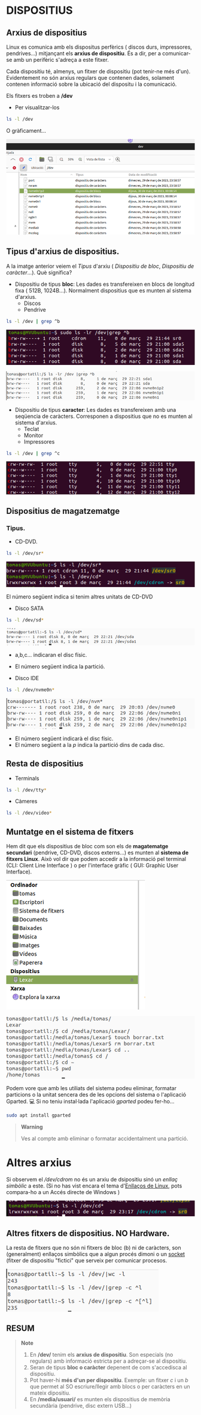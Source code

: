 # DISPOSITIUS
## Arxius de dispositius

Linux es comunica amb els dispositus perfèrics ( discos durs, impressores, pendrives...) mitjançant els **arxius de dispositiu**. 
És a dir, per a comunicar-se amb un perifèric s'adreça a este fitxer.

Cada dispositiu té, almenys, un fitxer de dispositiu (pot tenir-ne més d'un). Evidentement no són arxius regulars que contenen dades, solament contenen informació sobre la ubicació del dispositu i la comunicació.

Els fitxers es troben a **/dev**

* Per visualitzar-los

```bash
ls -l /dev
```
O gràficament...

![devgrafic](../png/DispositiusLinux/devgrafic.png)


## Tipus d'arxius de dispositius.

A la imatge anterior veiem el *Tipus* d'arxiu ( *Dispositiu de bloc*, *Dispositiu de caràcter*...). Què significa?

* Dispositiu de tipus **bloc**: Les dades es transfereixen en blocs de longitud fixa ( 512B, 1024B...). Normalment dispositius que es munten al sistema d'arxius.
  * Discos
  * Pendrive 

```bash
ls -l /dev | grep ^b
```

![Dispositius de bloc](../png/DispositiusLinux/lsdevb.png)

![Dispositius de bloc](../png/DispositiusLinux/lsdevb1.png)

* Dispositiu de tipus **caracter**: Les dades es transfereixen amb una seqüencia de caràcters. Corresponen a dispositius que no es munten al sistema d'arxius.
  * Teclat
  * Monitor
  * Impressores
 
```bash
ls -l /dev | grep ^c
```
![Didpositius de caracters](../png/DispositiusLinux/lsdevc.png)

## Dispositius de magatzematge

### Tipus.
* CD-DVD. 
```bash
ls -l /dev/sr*
```
![Dispositius CD-ROM](../png/DispositiusLinux/lsdevsr.png)

El número següent indica si tenim altres unitats de CD-DVD

* Disco SATA 
```bash
ls -l /dev/sd*
```
![Dispositius SATA](../png/DispositiusLinux/lsdevsd.png)

* a,b,c... indicaran el disc físic.
 * El número següent indica la partició.

* Disco IDE
```bash
ls -l /dev/nvme0n*
```
![Dispositius de bloc](../png/DispositiusLinux/lsdevnvm.png)

 * El número següent indicarà el disc físic.
 * El número següent a la *p* indica la partició dins de cada disc.
 
 
 ## Resta de dispositius
 
 * Terminals
 ```bash
 ls -l /dev/tty*
 ```
 * Càmeres
 ``` bash
 ls -l /dev/video*
 ```
 
## Muntatge en el sistema de fitxers

Hem dit que els dispositius de bloc com son els de **magatematge secundari** (pendrive, CD-DVD, discos externs...) es munten al **sistema de fitxers Linux**. Això vol dir que podem accedir a la informació pel terminal (CLI: Client Line Interface ) o per l'interface gràfic ( GUI: Graphic User Interface).

![cli pen](../png/DispositiusLinux/pen.png)

![gui pen](../png/DispositiusLinux/navegarpormedia.png)

Podem vore que amb les utiliats del sistema podeu eliminar, formatar particions o la unitat sencera des de les opcions del sistema o l'aplicació Gparted.
:computer:
Si no teniu instal·lada l'aplicació *gparted* podeu fer-ho...
```bash
sudo apt install gparted
```
> **Warning**
> 
> Ves al compte amb eliminar o formatar accidentalment una partició. 

# Altres arxius

 Si observem el */dev/cdrom* no és un arxiu de dsipositiu sinó un *enllaç simbòlic* a este. 
 (Si no has vist encara el tema d'[Enllaços de Linux][enllaços], pots compara-ho a un Accés directe de Windows )
  
![Dipositius de bloc](../png/DispositiusLinux/lsdevcd.png)

## Altres fitxers de dispositius. NO Hardware.

La resta de fitxers que no són ni fitxers de bloc (b) ni de caràcters, son (generalment) enllaços simbòlics que a algun procés dimoni o un [socket][socket] (fitxer de dispositiu "fictici" que serveix per comunicar procesos. 

![Dipositius de bloc](../png/DispositiusLinux/nombredispositius.png)

[socket]:socketLinux.md

[enllaços]:enllaçosLinux.md



## RESUM

>**Note** 
>1. En **/dev/** tenim els **arxius de dispositiu**. Son especials (no regulars) amb informació estricta per a adreçar-se al dispositiu.
>2. Seran de tipus **bloc o caràcter** depenent de com s'accedisca al dispositiu.
>3. Pot haver-hi **més d'un per dispositiu**. Exemple: un fitxer *c* i un *b* que permet al SO escriure/llegir amb blocs o per caràcters en un mateix dipositiu.
>3. En **/media/usuari/** es munten els dispositius de memòria secundària (pendrive, disc extern USB...)




